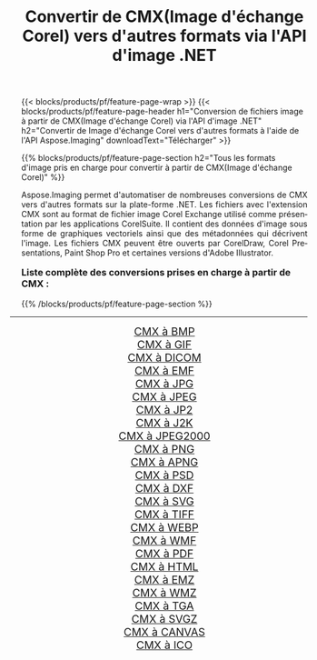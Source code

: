 ﻿---
title: Convertir de CMX(Image d'échange Corel) vers d'autres formats via l'API d'image .NET 
weight: 3920
url: /fr/net/conversion/from/cmx/ 
lang: fr
langdirlevel: 2
locales: zh-hans,ja,it,ru,de,es,fr,nl,id,lt,pl,pt,vi,tr,ko,zh-hant,ar,hi,th,sv,cs,uk,he
description: En utilisant Aspose.Imaging, vous pouvez facilement convertir de CMX(Image d'échange Corel) vers un autre format
---

{{< blocks/products/pf/feature-page-wrap >}}
{{< blocks/products/pf/feature-page-header h1="Conversion de fichiers image à partir de CMX(Image d'échange Corel) via l'API d'image .NET" h2="Convertir de Image d'échange Corel vers d'autres formats à l'aide de l'API Aspose.Imaging" downloadText="Télécharger" >}}


{{% blocks/products/pf/feature-page-section  h2="Tous les formats d'image pris en charge pour convertir à partir de CMX(Image d'échange Corel)" %}}
<p align=justify>Aspose.Imaging permet d'automatiser de nombreuses conversions de CMX vers d'autres formats sur la plate-forme .NET. Les fichiers avec l'extension CMX sont au format de fichier image Corel Exchange utilisé comme présentation par les applications CorelSuite. Il contient des données d'image sous forme de graphiques vectoriels ainsi que des métadonnées qui décrivent l'image. Les fichiers CMX peuvent être ouverts par CorelDraw, Corel Presentations, Paint Shop Pro et certaines versions d'Adobe Illustrator.</p>
<h3 style="margin-top:16px;">
Liste complète des conversions prises en charge à partir de CMX :
</h3>
{{% /blocks/products/pf/feature-page-section %}}
<div class="container-fluid productfamilypage bg-gray">
    <div class="convertypes bg-gray agp-content section">
        <div class="container">
		<hr style="margin-left:-20px;"/>
		<div class="row other-converters" style="gap: 10px;font-size: 19px;text-align:center;">
		    <div class='col-md-3 other-converter remove-lp remove-rp'><a href="/imaging/fr/net/conversion/cmx-to-bmp/" style="padding:15px;">CMX à BMP</a></div><div class='col-md-3 other-converter remove-lp remove-rp'><a href="/imaging/fr/net/conversion/cmx-to-gif/" style="padding:15px;">CMX à GIF</a></div><div class='col-md-3 other-converter remove-lp remove-rp'><a href="/imaging/fr/net/conversion/cmx-to-dicom/" style="padding:15px;">CMX à DICOM</a></div><div class='col-md-3 other-converter remove-lp remove-rp'><a href="/imaging/fr/net/conversion/cmx-to-emf/" style="padding:15px;">CMX à EMF</a></div><div class='col-md-3 other-converter remove-lp remove-rp'><a href="/imaging/fr/net/conversion/cmx-to-jpg/" style="padding:15px;">CMX à JPG</a></div><div class='col-md-3 other-converter remove-lp remove-rp'><a href="/imaging/fr/net/conversion/cmx-to-jpeg/" style="padding:15px;">CMX à JPEG</a></div><div class='col-md-3 other-converter remove-lp remove-rp'><a href="/imaging/fr/net/conversion/cmx-to-jp2/" style="padding:15px;">CMX à JP2</a></div><div class='col-md-3 other-converter remove-lp remove-rp'><a href="/imaging/fr/net/conversion/cmx-to-j2k/" style="padding:15px;">CMX à J2K</a></div><div class='col-md-3 other-converter remove-lp remove-rp'><a href="/imaging/fr/net/conversion/cmx-to-jpeg2000/" style="padding:15px;">CMX à JPEG2000</a></div><div class='col-md-3 other-converter remove-lp remove-rp'><a href="/imaging/fr/net/conversion/cmx-to-png/" style="padding:15px;">CMX à PNG</a></div><div class='col-md-3 other-converter remove-lp remove-rp'><a href="/imaging/fr/net/conversion/cmx-to-apng/" style="padding:15px;">CMX à APNG</a></div><div class='col-md-3 other-converter remove-lp remove-rp'><a href="/imaging/fr/net/conversion/cmx-to-psd/" style="padding:15px;">CMX à PSD</a></div><div class='col-md-3 other-converter remove-lp remove-rp'><a href="/imaging/fr/net/conversion/cmx-to-dxf/" style="padding:15px;">CMX à DXF</a></div><div class='col-md-3 other-converter remove-lp remove-rp'><a href="/imaging/fr/net/conversion/cmx-to-svg/" style="padding:15px;">CMX à SVG</a></div><div class='col-md-3 other-converter remove-lp remove-rp'><a href="/imaging/fr/net/conversion/cmx-to-tiff/" style="padding:15px;">CMX à TIFF</a></div><div class='col-md-3 other-converter remove-lp remove-rp'><a href="/imaging/fr/net/conversion/cmx-to-webp/" style="padding:15px;">CMX à WEBP</a></div><div class='col-md-3 other-converter remove-lp remove-rp'><a href="/imaging/fr/net/conversion/cmx-to-wmf/" style="padding:15px;">CMX à WMF</a></div><div class='col-md-3 other-converter remove-lp remove-rp'><a href="/imaging/fr/net/conversion/cmx-to-pdf/" style="padding:15px;">CMX à PDF</a></div><div class='col-md-3 other-converter remove-lp remove-rp'><a href="/imaging/fr/net/conversion/cmx-to-html/" style="padding:15px;">CMX à HTML</a></div><div class='col-md-3 other-converter remove-lp remove-rp'><a href="/imaging/fr/net/conversion/cmx-to-emz/" style="padding:15px;">CMX à EMZ</a></div><div class='col-md-3 other-converter remove-lp remove-rp'><a href="/imaging/fr/net/conversion/cmx-to-wmz/" style="padding:15px;">CMX à WMZ</a></div><div class='col-md-3 other-converter remove-lp remove-rp'><a href="/imaging/fr/net/conversion/cmx-to-tga/" style="padding:15px;">CMX à TGA</a></div><div class='col-md-3 other-converter remove-lp remove-rp'><a href="/imaging/fr/net/conversion/cmx-to-svgz/" style="padding:15px;">CMX à SVGZ</a></div><div class='col-md-3 other-converter remove-lp remove-rp'><a href="/imaging/fr/net/conversion/cmx-to-canvas/" style="padding:15px;">CMX à CANVAS</a></div><div class='col-md-3 other-converter remove-lp remove-rp'><a href="/imaging/fr/net/conversion/cmx-to-ico/" style="padding:15px;">CMX à ICO</a></div>
                </div>
        </div>
    </div>
</div>
<br/>

